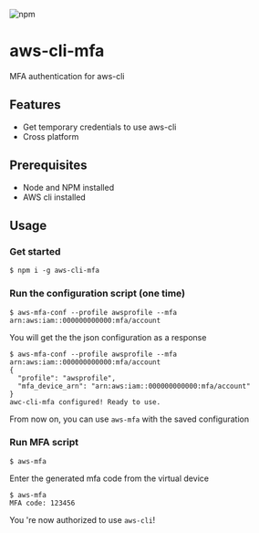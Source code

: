 ![npm](https://img.shields.io/npm/v/aws-cli-mfa?style=for-the-badge)


# aws-cli-mfa

MFA authentication for aws-cli



## Features

- Get temporary credentials to use aws-cli
- Cross platform



## Prerequisites

- Node and NPM installed
- AWS cli installed



## Usage

### Get started

```
$ npm i -g aws-cli-mfa
```



### Run the configuration script (one time)

```
$ aws-mfa-conf --profile awsprofile --mfa arn:aws:iam::000000000000:mfa/account
```

You will get the the json configuration as a response

```
$ aws-mfa-conf --profile awsprofile --mfa arn:aws:iam::000000000000:mfa/account
{
  "profile": "awsprofile",
  "mfa_device_arn": "arn:aws:iam::000000000000:mfa/account"
}
awc-cli-mfa configured! Ready to use.
```

From now on, you can use `aws-mfa` with the saved configuration



### Run MFA script

```
$ aws-mfa
```

Enter the generated mfa code from the virtual device

```
$ aws-mfa
MFA code: 123456
```

You 're now authorized to use `aws-cli`!
